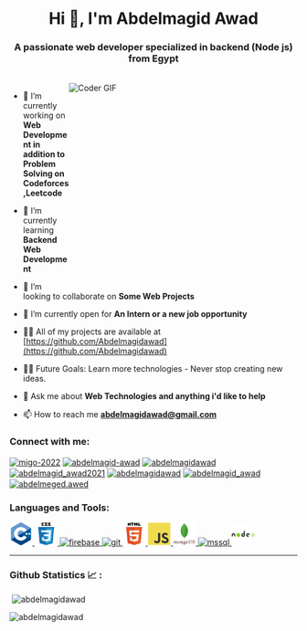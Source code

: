 <h1 align="center">Hi 👋, I'm Abdelmagid Awad</h1>
<h3 align="center">A passionate web developer specialized in backend (Node js) from Egypt</h3>
<br>
<img alt="Coder GIF" height=350 width=400 align="right" src="https://images.squarespace-cdn.com/content/v1/5769fc401b631bab1addb2ab/1541580611624-TE64QGKRJG8SWAIUS7NS/ke17ZwdGBToddI8pDm48kPoswlzjSVMM-SxOp7CV59BZw-zPPgdn4jUwVcJE1ZvWQUxwkmyExglNqGp0IvTJZamWLI2zvYWH8K3-s_4yszcp2ryTI0HqTOaaUohrI8PI6FXy8c9PWtBlqAVlUS5izpdcIXDZqDYvprRqZ29Pw0o/coding-freak.gif" />

- 🔭 I’m currently working on **Web Development in addition to Problem Solving on Codeforces,Leetcode**

- 🌱 I’m currently learning **Backend Web Development**

- 👯 I’m looking to collaborate on **Some Web Projects**

- 🤝 I’m currently open for **An Intern or a new job opportunity**

- 👨‍💻 All of my projects are available at [https://github.com/Abdelmagidawad](https://github.com/Abdelmagidawad)
  
- 💪🏼 Future Goals: Learn more technologies - Never stop creating new ideas.

- 💬 Ask me about **Web Technologies and anything i'd like to help**

- 📫 How to reach me **abdelmagidawad@gmail.com**

<h3 align="left">Connect with me:</h3>
<p align="left">
<a href="https://codepen.io/migo-2022" target="blank"><img align="center" src="https://raw.githubusercontent.com/rahuldkjain/github-profile-readme-generator/master/src/images/icons/Social/codepen.svg" alt="migo-2022" height="30" width="40" /></a>
<a href="https://linkedin.com/in/abdelmagid-awad" target="blank"><img align="center" src="https://raw.githubusercontent.com/rahuldkjain/github-profile-readme-generator/master/src/images/icons/Social/linked-in-alt.svg" alt="abdelmagid-awad" height="30" width="40" /></a>
<a href="https://www.hackerrank.com/abdelmagidawad" target="blank"><img align="center" src="https://raw.githubusercontent.com/rahuldkjain/github-profile-readme-generator/master/src/images/icons/Social/hackerrank.svg" alt="abdelmagidawad" height="30" width="40" /></a>
<a href="https://codeforces.com/profile/abdelmagid_awad2021" target="blank"><img align="center" src="https://raw.githubusercontent.com/rahuldkjain/github-profile-readme-generator/master/src/images/icons/Social/codeforces.svg" alt="abdelmagid_awad2021" height="30" width="40" /></a>
<a href="https://www.leetcode.com/abdelmagidawad" target="blank"><img align="center" src="https://raw.githubusercontent.com/rahuldkjain/github-profile-readme-generator/master/src/images/icons/Social/leet-code.svg" alt="abdelmagidawad" height="30" width="40" /></a>
<a href="https://instagram.com/abdelmagid_awad" target="blank"><img align="center" src="https://raw.githubusercontent.com/rahuldkjain/github-profile-readme-generator/master/src/images/icons/Social/instagram.svg" alt="abdelmagid_awad" height="30" width="40" /></a>
  <a href="https://fb.com/abdelmeged.awed" target="blank"><img align="center" src="https://raw.githubusercontent.com/rahuldkjain/github-profile-readme-generator/master/src/images/icons/Social/facebook.svg" alt="abdelmeged.awed" height="30" width="40" /></a>
</p>

<h3 align="left">Languages and Tools:</h3>
<p align="left"> <a href="https://www.w3schools.com/cpp/" target="_blank" rel="noreferrer"> <img src="https://raw.githubusercontent.com/devicons/devicon/master/icons/cplusplus/cplusplus-original.svg" alt="cplusplus" width="40" height="40"/> </a> <a href="https://www.w3schools.com/css/" target="_blank" rel="noreferrer"> <img src="https://raw.githubusercontent.com/devicons/devicon/master/icons/css3/css3-original-wordmark.svg" alt="css3" width="40" height="40"/> </a> <a href="https://firebase.google.com/" target="_blank" rel="noreferrer"> <img src="https://www.vectorlogo.zone/logos/firebase/firebase-icon.svg" alt="firebase" width="40" height="40"/> </a> <a href="https://git-scm.com/" target="_blank" rel="noreferrer"> <img src="https://www.vectorlogo.zone/logos/git-scm/git-scm-icon.svg" alt="git" width="40" height="40"/> </a> <a href="https://www.w3.org/html/" target="_blank" rel="noreferrer"> <img src="https://raw.githubusercontent.com/devicons/devicon/master/icons/html5/html5-original-wordmark.svg" alt="html5" width="40" height="40"/> </a> <a href="https://developer.mozilla.org/en-US/docs/Web/JavaScript" target="_blank" rel="noreferrer"> <img src="https://raw.githubusercontent.com/devicons/devicon/master/icons/javascript/javascript-original.svg" alt="javascript" width="40" height="40"/> </a> <a href="https://www.mongodb.com/" target="_blank" rel="noreferrer"> <img src="https://raw.githubusercontent.com/devicons/devicon/master/icons/mongodb/mongodb-original-wordmark.svg" alt="mongodb" width="40" height="40"/> </a> <a href="https://www.microsoft.com/en-us/sql-server" target="_blank" rel="noreferrer"> <img src="https://www.svgrepo.com/show/303229/microsoft-sql-server-logo.svg" alt="mssql" width="40" height="40"/> </a> <a href="https://nodejs.org" target="_blank" rel="noreferrer"> <img src="https://raw.githubusercontent.com/devicons/devicon/master/icons/nodejs/nodejs-original-wordmark.svg" alt="nodejs" width="40" height="40"/> </a> </p>
<hr>
<h3 align="left">Github Statistics 📈 :</h3>
<p>&nbsp;<img align="center" src="https://github-readme-stats.vercel.app/api?username=abdelmagidawad&show_icons=true&locale=en" alt="abdelmagidawad" width="550" /></p>


<p><img align="left" src="https://github-readme-stats.vercel.app/api/top-langs?username=abdelmagidawad&show_icons=true&locale=en&layout=compact" alt="abdelmagidawad" width="350"/></p>



